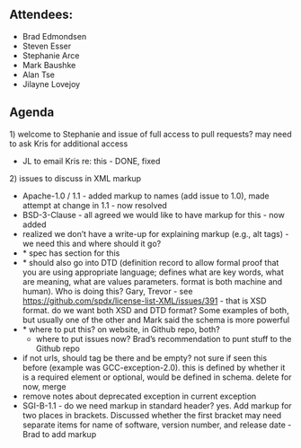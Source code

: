 ## Attendees:

  - Brad Edmondsen
  - Steven Esser
  - Stephanie Arce
  - Mark Baushke
  - Alan Tse
  - Jilayne Lovejoy

## Agenda

1\) welcome to Stephanie and issue of full access to pull requests? may
need to ask Kris for additional access

  - JL to email Kris re: this - DONE, fixed

2\) issues to discuss in XML markup

  - Apache-1.0 / 1.1 - added markup to names (add issue to 1.0), made
    attempt at change in 1.1 - now resolved
  - BSD-3-Clause - all agreed we would like to have markup for this -
    now added
  - realized we don’t have a write-up for explaining markup (e.g., alt
    tags) - we need this and where should it go?
  - \* spec has section for this
  - \* should also go into DTD (definition record to allow formal proof
    that you are using appropriate language; defines what are key words,
    what are meaning, what are values parameters. format is both machine
    and human). Who is doing this? Gary, Trevor - see
    <https://github.com/spdx/license-list-XML/issues/391> - that is XSD
    format. do we want both XSD and DTD format? Some examples of both,
    but usually one of the other and Mark said the schema is more
    powerful
  - \* where to put this? on website, in Github repo, both?
      - where to put issues now? Brad’s recommendation to punt stuff to
        the Github repo
  - if not urls, should <urls> tag be there and be empty? not sure if
    seen this before (example was GCC-exception-2.0). this is defined by
    whether it is a required element or optional, would be defined in
    schema. delete for now, merge
  - remove notes about deprecated exception in current exception
  - SGI-B-1.1 - do we need markup in standard header? yes. Add markup
    for two places in brackets. Discussed whether the first bracket may
    need separate items for name of software, version number, and
    release date - Brad to add markup
